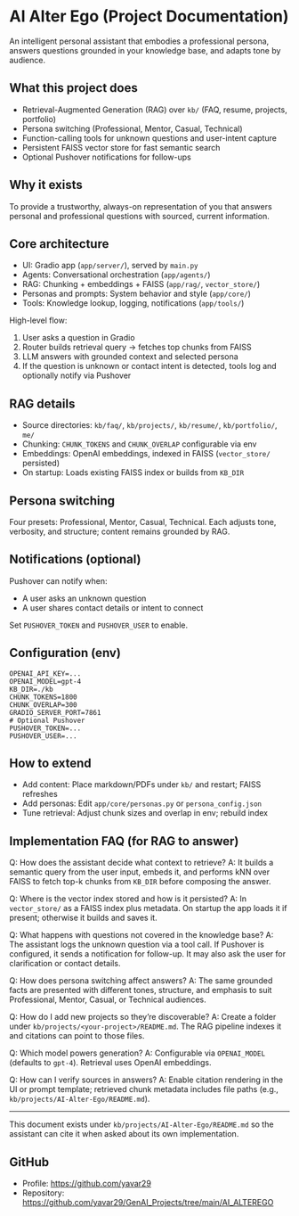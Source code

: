 # AI Alter Ego (Project Documentation)

An intelligent personal assistant that embodies a professional persona, answers questions grounded in your knowledge base, and adapts tone by audience.

## What this project does

- Retrieval-Augmented Generation (RAG) over `kb/` (FAQ, resume, projects, portfolio)
- Persona switching (Professional, Mentor, Casual, Technical)
- Function-calling tools for unknown questions and user-intent capture
- Persistent FAISS vector store for fast semantic search
- Optional Pushover notifications for follow-ups

## Why it exists

To provide a trustworthy, always-on representation of you that answers personal and professional questions with sourced, current information.

## Core architecture

- UI: Gradio app (`app/server/`), served by `main.py`
- Agents: Conversational orchestration (`app/agents/`)
- RAG: Chunking + embeddings + FAISS (`app/rag/`, `vector_store/`)
- Personas and prompts: System behavior and style (`app/core/`)
- Tools: Knowledge lookup, logging, notifications (`app/tools/`)

High-level flow:
1. User asks a question in Gradio
2. Router builds retrieval query → fetches top chunks from FAISS
3. LLM answers with grounded context and selected persona
4. If the question is unknown or contact intent is detected, tools log and optionally notify via Pushover

## RAG details

- Source directories: `kb/faq/`, `kb/projects/`, `kb/resume/`, `kb/portfolio/`, `me/`
- Chunking: `CHUNK_TOKENS` and `CHUNK_OVERLAP` configurable via env
- Embeddings: OpenAI embeddings, indexed in FAISS (`vector_store/` persisted)
- On startup: Loads existing FAISS index or builds from `KB_DIR`

## Persona switching

Four presets: Professional, Mentor, Casual, Technical. Each adjusts tone, verbosity, and structure; content remains grounded by RAG.

## Notifications (optional)

Pushover can notify when:
- A user asks an unknown question
- A user shares contact details or intent to connect

Set `PUSHOVER_TOKEN` and `PUSHOVER_USER` to enable.

## Configuration (env)

```
OPENAI_API_KEY=...
OPENAI_MODEL=gpt-4
KB_DIR=./kb
CHUNK_TOKENS=1800
CHUNK_OVERLAP=300
GRADIO_SERVER_PORT=7861
# Optional Pushover
PUSHOVER_TOKEN=...
PUSHOVER_USER=...
```

## How to extend

- Add content: Place markdown/PDFs under `kb/` and restart; FAISS refreshes
- Add personas: Edit `app/core/personas.py` or `persona_config.json`
- Tune retrieval: Adjust chunk sizes and overlap in env; rebuild index

## Implementation FAQ (for RAG to answer)

Q: How does the assistant decide what context to retrieve?
A: It builds a semantic query from the user input, embeds it, and performs kNN over FAISS to fetch top-k chunks from `KB_DIR` before composing the answer.

Q: Where is the vector index stored and how is it persisted?
A: In `vector_store/` as a FAISS index plus metadata. On startup the app loads it if present; otherwise it builds and saves it.

Q: What happens with questions not covered in the knowledge base?
A: The assistant logs the unknown question via a tool call. If Pushover is configured, it sends a notification for follow-up. It may also ask the user for clarification or contact details.

Q: How does persona switching affect answers?
A: The same grounded facts are presented with different tones, structure, and emphasis to suit Professional, Mentor, Casual, or Technical audiences.

Q: How do I add new projects so they’re discoverable?
A: Create a folder under `kb/projects/<your-project>/README.md`. The RAG pipeline indexes it and citations can point to those files.

Q: Which model powers generation?
A: Configurable via `OPENAI_MODEL` (defaults to `gpt-4`). Retrieval uses OpenAI embeddings.

Q: How can I verify sources in answers?
A: Enable citation rendering in the UI or prompt template; retrieved chunk metadata includes file paths (e.g., `kb/projects/AI-Alter-Ego/README.md`).

---

This document exists under `kb/projects/AI-Alter-Ego/README.md` so the assistant can cite it when asked about its own implementation.

## GitHub

- Profile: https://github.com/yavar29
- Repository: https://github.com/yavar29/GenAI_Projects/tree/main/AI_ALTEREGO


